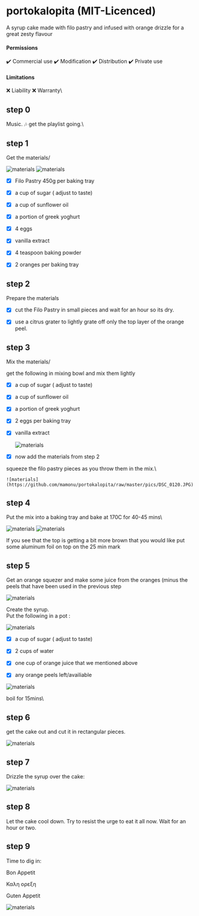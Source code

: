 # portokalopita (MIT-Licenced)


A syrup cake made with filo pastry and infused with orange drizzle for a great zesty flavour 



 
 
#### Permissions

:heavy_check_mark: Commercial use
:heavy_check_mark: Modification
:heavy_check_mark: Distribution
:heavy_check_mark: Private use

#### Limitations

:x: Liability
:x: Warranty\ 
 
 
 
## step 0 


Music. :notes:  get the playlist going.\
 
 
## step 1
 
Get the materials/ 


![materials](https://github.com/mamonu/portokalopita/raw/master/pics/DSC_0117.JPG)
![materials](https://github.com/mamonu/portokalopita/raw/master/pics/DSC_0118.JPG)

- [x] Filo Pastry 450g per baking tray
- [x] a cup of sugar ( adjust to taste)
- [x] a cup of sunflower oil
- [x] a portion of greek yoghurt
- [x] 4 eggs
- [x] vanilla extract
- [x] 4 teaspoon baking powder 
- [x] 2 oranges per baking tray


## step 2

  Prepare the materials

  - [x] cut the Filo Pastry in small pieces and wait for an hour so its dry.

  - [x] use a citrus grater to lightly grate off only the top layer of the orange peel.    


## step 3
 
 
Mix the materials/ 

    
get the following in mixing bowl and mix them lightly 

- [x] a cup of sugar ( adjust to taste)
- [x] a cup of sunflower oil
- [x] a portion of greek yoghurt
- [x] 2 eggs per baking tray
- [x] vanilla extract

   ![materials](https://github.com/mamonu/portokalopita/raw/master/pics/DSC_0119.JPG)

- [x] now add the materials from step 2


squeeze the filo pastry pieces as you throw them in the mix.\

    ![materials](https://github.com/mamonu/portokalopita/raw/master/pics/DSC_0120.JPG)
    



## step 4
 
 
 
Put the mix into a baking tray and bake at 170C for 40-45 mins\


 
   ![materials](https://github.com/mamonu/portokalopita/raw/master/pics/DSC_0121.JPG)
   ![materials](https://github.com/mamonu/portokalopita/raw/master/pics/DSC_0122.JPG) 
   
   
   
   
If you see that the top is getting a bit more brown that you would like put some 
aluminum foil on top on the 25 min mark
 



## step 5
 
 
 
 Get an orange squezer and make some juice from the oranges (minus the peels that have been used in the previous step
 

![materials](https://github.com/mamonu/portokalopita/raw/master/pics/DSC_0124.JPG) 

 
Create the syrup.\
Put the following in a pot :



![materials](https://github.com/mamonu/portokalopita/raw/master/pics/DSC_0123.JPG)
 
- [x] a cup of sugar ( adjust to taste)
- [x] 2 cups of water
- [x] one cup of orange juice that we mentioned above
- [x] any orange peels left/availiable



 ![materials](https://github.com/mamonu/portokalopita/raw/master/pics/DSC_0125.JPG)
 
 
 
 boil for 15mins\ 
 
 
  
## step 6



get the cake out and cut it in rectangular pieces.


 ![materials](https://github.com/mamonu/portokalopita/raw/master/pics/DSC_0126.JPG)
 
 
 
 
 
  
## step 7


Drizzle the syrup over the cake:

 
 
 
 ![materials](https://github.com/mamonu/portokalopita/raw/master/pics/DSC_0127.JPG)



 ## step 8
 

Let the cake cool down. Try to resist the urge to eat it all now. 
Wait for an hour or two.




 ## step 9

Time to dig in:


Bon Appetit

Καλη ορεξη

Guten Appetit

 
 
 ![materials](https://github.com/mamonu/portokalopita/raw/master/pics/DSC_0128.JPG)
 
 







